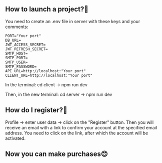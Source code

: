 How to launch a project?🤔
-----------------------
You need to create an .env file in server with these keys and your comments:
```.env
PORT="Your port"
DB_URL=
JWT_ACCESS_SECRET=
JWT_REFRESH_SECRET=
SMTP_HOST=
SMTP_PORT=
SMTP_USER=
SMTP_PASSWORD=
API_URL=http://localhost:"Your port"
CLIENT_URL=http://localhost:"Your port"
```

In the terminal:
cd client -> npm run dev

Then, in the new terminal:
cd server -> npm run dev

How do I register?🧐
-------------------------
Profile -> enter user data -> click on the "Register" button.
Then you will receive an email with a link to confirm your account at the specified email address. You need to click on the link, after which the account will be activated.

Now you can make purchases😊
--------------------------
